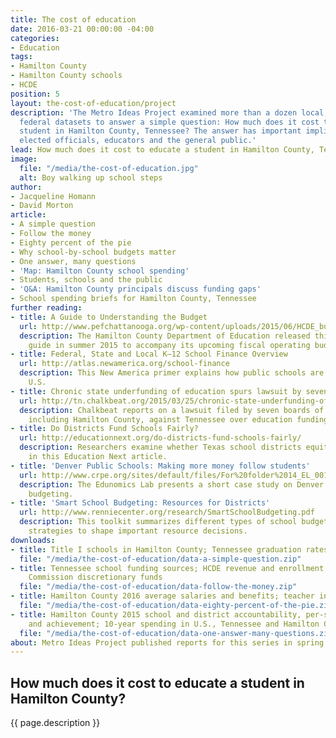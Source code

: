 ```yaml
---
title: The cost of education
date: 2016-03-21 00:00:00 -04:00
categories:
- Education
tags:
- Hamilton County
- Hamilton County schools
- HCDE
position: 5
layout: the-cost-of-education/project
description: 'The Metro Ideas Project examined more than a dozen local, state and
  federal datasets to answer a simple question: How much does it cost to educate a
  student in Hamilton County, Tennessee? The answer has important implications for
  elected officials, educators and the general public.'
lead: How much does it cost to educate a student in Hamilton County, Tennessee?
image:
  file: "/media/the-cost-of-education.jpg"
  alt: Boy walking up school steps
author:
- Jacqueline Homann
- David Morton
article:
- A simple question
- Follow the money
- Eighty percent of the pie
- Why school-by-school budgets matter
- One answer, many questions
- 'Map: Hamilton County school spending'
- Students, schools and the public
- 'Q&A: Hamilton County principals discuss funding gaps'
- School spending briefs for Hamilton County, Tennessee
further reading:
- title: A Guide to Understanding the Budget
  url: http://www.pefchattanooga.org/wp-content/uploads/2015/06/HCDE_budget-guide_051515.pdf
  description: The Hamilton County Department of Education released this citizen's
    guide in summer 2015 to accompany its upcoming fiscal operating budget.
- title: Federal, State and Local K–12 School Finance Overview
  url: http://atlas.newamerica.org/school-finance
  description: This New America primer explains how public schools are funded in the
    U.S.
- title: Chronic state underfunding of education spurs lawsuit by seven school districts
  url: http://tn.chalkbeat.org/2015/03/25/chronic-state-underfunding-of-education-spurs-lawsuit-by-seven-school-districts/#.VuGq_cdouEI
  description: Chalkbeat reports on a lawsuit filed by seven boards of education,
    including Hamilton County, against Tennessee over education funding.
- title: Do Districts Fund Schools Fairly?
  url: http://educationnext.org/do-districts-fund-schools-fairly/
  description: Researchers examine whether Texas school districts equitably fund schools
    in this Education Next article.
- title: 'Denver Public Schools: Making more money follow students'
  url: http://www.crpe.org/sites/default/files/For%20folder%2014_EL_001_DPS_Case_Study_F-2.pdf
  description: The Edunomics Lab presents a short case study on Denver's move to student-based
    budgeting.
- title: 'Smart School Budgeting: Resources for Districts'
  url: http://www.renniecenter.org/research/SmartSchoolBudgeting.pdf
  description: This toolkit summarizes different types of school budgeting and provides
    strategies to shape important resource decisions.
downloads:
- title: Title I schools in Hamilton County; Tennessee graduation rates
  file: "/media/the-cost-of-education/data-a-simple-question.zip"
- title: Tennessee school funding sources; HCDE revenue and enrollment; Hamilton County
    Commission discretionary funds
  file: "/media/the-cost-of-education/data-follow-the-money.zip"
- title: Hamilton County 2016 average salaries and benefits; teacher investment index
  file: "/media/the-cost-of-education/data-eighty-percent-of-the-pie.zip"
- title: Hamilton County 2015 school and district accountability, per-student spending,
    and achievement; 10-year spending in U.S., Tennessee and Hamilton County
  file: "/media/the-cost-of-education/data-one-answer-many-questions.zip"
about: Metro Ideas Project published reports for this series in spring 2016.
---
```


## How much does it cost to educate a student in Hamilton County?

{{ page.description }}

